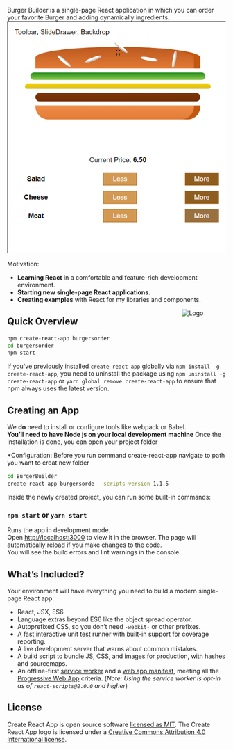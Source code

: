 Burger Builder is a single-page React application in which you can order your favorite Burger and adding dynamically ingredients. 
![Test](Burger.png)

Motivation:

- **Learning React** in a comfortable and feature-rich development environment.
- **Starting new single-page React applications.**
- **Creating examples** with React for my libraries and components.


<img alt="Logo" align="right" src="https://create-react-app.dev/img/logo.svg" width="20%" />





## Quick Overview

```sh
npm create-react-app burgersorder
cd burgersorder
npm start
```

If you've previously installed `create-react-app` globally via `npm install -g create-react-app`, you need to uninstall the package using `npm uninstall -g create-react-app` or `yarn global remove create-react-app` to ensure that npm always uses the latest version.


## Creating an App
We **do** need to install or configure tools like webpack or Babel.<br>
**You’ll need to have Node js on your local development machine**
Once the installation is done, you can open your project folder

*Configuration:
Before you run command create-react-app navigate to path you want to creat new folder

```sh
cd BurgerBuilder
create-react-app burgersorde --scripts-version 1.1.5
```

Inside the newly created project, you can run some built-in commands:

### `npm start` or `yarn start`

Runs the app in development mode.<br>
Open [http://localhost:3000](http://localhost:3000) to view it in the browser.
The page will automatically reload if you make changes to the code.<br>
You will see the build errors and lint warnings in the console.




## What’s Included?

Your environment will have everything you need to build a modern single-page React app:

- React, JSX, ES6.
- Language extras beyond ES6 like the object spread operator.
- Autoprefixed CSS, so you don’t need `-webkit-` or other prefixes.
- A fast interactive unit test runner with built-in support for coverage reporting.
- A live development server that warns about common mistakes.
- A build script to bundle JS, CSS, and images for production, with hashes and sourcemaps.
- An offline-first [service worker](https://developers.google.com/web/fundamentals/getting-started/primers/service-workers) and a [web app manifest](https://developers.google.com/web/fundamentals/engage-and-retain/web-app-manifest/), meeting all the [Progressive Web App](https://facebook.github.io/create-react-app/docs/making-a-progressive-web-app) criteria. (_Note: Using the service worker is opt-in as of `react-scripts@2.0.0` and higher_)

## License

Create React App is open source software [licensed as MIT](https://github.com/facebook/create-react-app/blob/master/LICENSE). The Create React App logo is licensed under a [Creative Commons Attribution 4.0 International license](https://creativecommons.org/licenses/by/4.0/).

